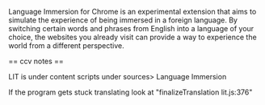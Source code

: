 Language Immersion for Chrome is an experimental extension that aims to simulate the experience of being immersed in a foreign language. By switching certain words and phrases from English into a language of your choice, the websites you already visit can provide a way to experience the world from a different perspective.


== ccv notes ==

LIT is under content scripts under sources> Language Immersion

If the program gets stuck translating look at "finalizeTranslation lit.js:376"
